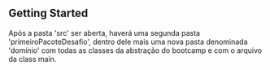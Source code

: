 ## Getting Started

Após a pasta 'src' ser aberta, haverá uma segunda pasta 'primeiroPacoteDesafio', dentro dele mais uma nova pasta denominada 'domínio' com todas as classes da abstração do bootcamp e com o arquivo da class  main.

